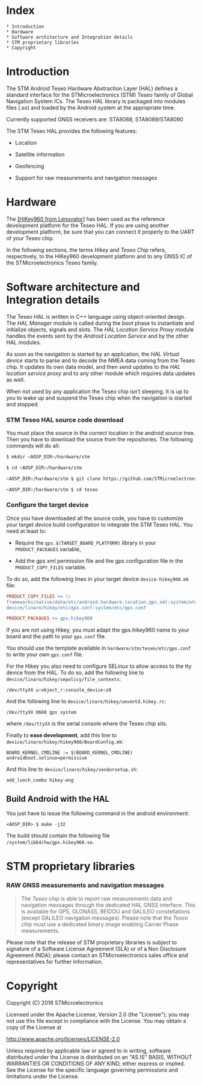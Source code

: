 Index
=====
```
* Introduction
* Hardware
* Software architecture and Integration details
* STM proprietary libraries
* Copyright

```
Introduction
============

The STM Android Teseo Hardware Abstraction Layer (HAL) defines a standard interface for the STMicroelectronics (STM) Teseo family of Global Navigation System ICs. The Teseo HAL library is packaged into modules files (.so) and loaded by the Android system at the appropriate time.

Currently supported GNSS receivers are:
STA8088, STA8089/STA8090


The STM Teseo HAL provides the following features:

-   Location

-   Satellite information

-   Geofencing

-   Support for raw measurements and navigation messages



Hardware
========
The [\[HiKey960 from Lenovator\]](http://www.96boards.org/product/hikey960/) has been used as the reference development platform for the Teseo HAL. If you are using another development platform, be sure that you can connect it properly to the UART of your Teseo chip.

In the following sections, the terms *Hikey* and *Teseo Chip* refers, respectively, to the HiKey960 development platform and to any GNSS IC of the STMicroelectronics  Teseo family.


Software architecture and Integration details
=============================================
The Teseo HAL is written in C++ language using object-oriented design. The _HAL Manager_ module is called during the boot phase to instantiate and initialize objects, signals and slots. The _HAL Location Service Proxy_ module handles the events sent by the _Android Location Service_ and by the other HAL modules.

As soon as the navigation is started by an application, the _HAL Virtual device_ starts to parse and to decode the NMEA data coming from the Teseo chip. It updates its own data model, and then send updates to the _HAL location service proxy_ and to any other module which requires data updates as well.

When not used by any application the Teseo chip isn’t sleeping. It is up to you to wake up and suspend the Teseo chip when the navigation is started and stopped.

### STM Teseo HAL source code download
You must place the source in the correct location in the android source tree. Then you have to download the source from the repositories. The following commands will do all:

```bash
$ mkdir <AOSP_DIR>/hardware/stm

$ cd <AOSP_DIR>/hardware/stm

<AOSP_DIR>/hardware/stm $ git clone https://github.com/STMicroelectronics/STADG_Teseo_Android_HAL.git teseo

<AOSP_DIR>/hardware/stm $ cd teseo
```

### Configure the target device


Once you have downloaded all the source code, you have to customize your target device build configuration to integrate the STM Teseo HAL. You need at least to:

-   Require the `gps.$(TARGET_BOARD_PLATFORM)` library in your `PRODUCT_PACKAGES` variable,

-   Add the gps xml permission file and the gps configuration file in the `PRODUCT_COPY_FILES` variable.

To do so, add the following lines in your target device `device-hikey960.mk` file:
```makefile
PRODUCT_COPY_FILES += \\
frameworks/native/data/etc/android.hardware.location.gps.xml:system/etc/permissions/android.hardware.location.gps.xml \\
device/linaro/hikey/etc/gps.conf:system/etc/gps.conf

PRODUCT_PACKAGES += gps.hikey960
```

If you are not using Hikey, you must adapt the gps.hikey960 name to your board and the path to your `gps.conf` file.

You should use the template available in `hardware/stm/teseo/etc/gps.conf` to write your own `gps.conf` file.

For the Hikey you also need to configure SELinux to allow access to the tty device from the HAL. To do so, add the following line to `device/linaro/hikey/sepolicy/file_contexts`:

```
/dev/ttyXX u:object_r:console_device:s0
```

And the following line to `device/linaro/hikey/ueventd.hikey.rc`:

```
/dev/ttyXX 0660 gps system
```

where `/dev/ttyXX` is the serial console where the Teseo chip sits.

Finally to **ease development**, add this line to `device/linaro/hikey/hikey960/BoardConfig.mk`:

```
BOARD_KERNEL_CMDLINE := $(BOARD_KERNEL_CMDLINE) androidboot.selinux=permissive
```

And this line to `device/linaro/hikey/vendorsetup.sh`:

```
add_lunch_combo hikey-eng
```


Build Android with the HAL
--------------------------

You just have to issue the following command in the android environment:

```
<AOSP_DIR> $ make -j32
```

The build should contain the following file `/system/lib64/hw/gps.hikey960.so`.


STM proprietary libraries
=========================

### RAW GNSS measurements and navigation messages
> The _Teseo chip_ is able to report raw measurements data and navigation messages through the dedicated HAL GNSS interface. This is available for GPS, GLONASS, BEIDOU and GALILEO constellations (except GALILEO navigation messages). Please note that the _Teseo chip_ must use a dedicated binary image enabling Carrier Phase measurements.

Please note that the release of STM proprietary libraries is subject to signature of a Software License Agreement (SLA) or of a Non Disclosure Agreement (NDA); please contact an STMicroelectronics sales office and representatives for further information.


Copyright
========
Copyright (C) 2018 STMicroelectronics

Licensed under the Apache License, Version 2.0 (the "License");
you may not use this file except in compliance with the License.
You may obtain a copy of the License at

http://www.apache.org/licenses/LICENSE-2.0

Unless required by applicable law or agreed to in writing, software
distributed under the License is distributed on an "AS IS" BASIS,
WITHOUT WARRANTIES OR CONDITIONS OF ANY KIND, either express or implied.
See the License for the specific language governing permissions and
limitations under the License.
